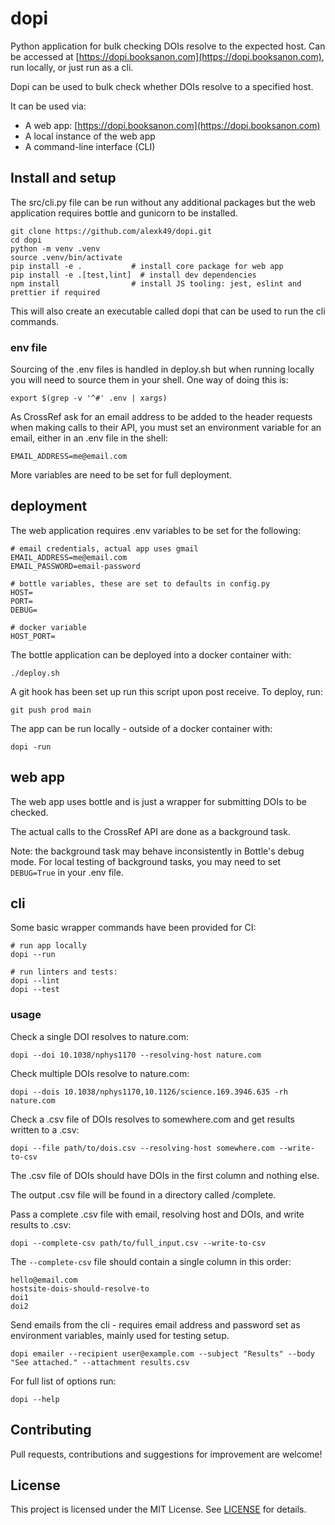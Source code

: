 # dopi

Python application for bulk checking DOIs resolve to the expected host. Can be accessed at [https://dopi.booksanon.com](https://dopi.booksanon.com), run locally, or just run as a cli.

Dopi can be used to bulk check whether DOIs resolve to a specified host.  

It can be used via:
- A web app: [https://dopi.booksanon.com](https://dopi.booksanon.com)
- A local instance of the web app
- A command-line interface (CLI)

## Install and setup

The src/cli.py file can be run without any additional packages but the web application requires bottle and gunicorn to be installed.

```
git clone https://github.com/alexk49/dopi.git
cd dopi
python -m venv .venv
source .venv/bin/activate
pip install -e .           # install core package for web app
pip install -e .[test,lint]  # install dev dependencies
npm install                # install JS tooling: jest, eslint and prettier if required
```

This will also create an executable called dopi that can be used to run the cli commands.

### env file

Sourcing of the .env files is handled in deploy.sh but when running locally you will need to source them in your shell. One way of doing this is:

```
export $(grep -v '^#' .env | xargs)
```

As CrossRef ask for an email address to be added to the header requests when making calls to their API, you must set an environment variable for an email, either in an .env file in the shell:

```
EMAIL_ADDRESS=me@email.com
```

More variables are need to be set for full deployment.

## deployment

The web application requires .env variables to be set for the following:

```
# email credentials, actual app uses gmail
EMAIL_ADDRESS=me@email.com
EMAIL_PASSWORD=email-password

# bottle variables, these are set to defaults in config.py
HOST=
PORT=
DEBUG=

# docker variable
HOST_PORT=
```

The bottle application can be deployed into a docker container with:

```
./deploy.sh
```

A git hook has been set up run this script upon post receive. To deploy, run:

```
git push prod main
```

The app can be run locally - outside of a docker container with:

```
dopi -run
```

## web app

The web app uses bottle and is just a wrapper for submitting DOIs to be checked.

The actual calls to the CrossRef API are done as a background task.

Note: the background task may behave inconsistently in Bottle's debug mode. For local testing of background tasks, you may need to set `DEBUG=True` in your .env file.

## cli

Some basic wrapper commands have been provided for CI:

```
# run app locally
dopi --run

# run linters and tests:
dopi --lint 
dopi --test 
```

### usage

Check a single DOI resolves to nature.com:

```
dopi --doi 10.1038/nphys1170 --resolving-host nature.com
```

Check multiple DOIs resolve to nature.com:

```
dopi --dois 10.1038/nphys1170,10.1126/science.169.3946.635 -rh nature.com
```

Check a .csv file of DOIs resolves to somewhere.com and get results written to a .csv:

```
dopi --file path/to/dois.csv --resolving-host somewhere.com --write-to-csv
```

The .csv file of DOIs should have DOIs in the first column and nothing else.

The output .csv file will be found in a directory called /complete.

Pass a complete .csv file with email, resolving host and DOIs, and write results to .csv:

```
dopi --complete-csv path/to/full_input.csv --write-to-csv
```

The `--complete-csv` file should contain a single column in this order:

```
hello@email.com
hostsite-dois-should-resolve-to
doi1
doi2
```

Send emails from the cli - requires email address and password set as environment variables, mainly used for testing setup.

```
dopi emailer --recipient user@example.com --subject "Results" --body "See attached." --attachment results.csv
```

For full list of options run:

```
dopi --help
```

## Contributing

Pull requests, contributions and suggestions for improvement are welcome!

## License

This project is licensed under the MIT License. See [LICENSE](LICENSE) for details.
